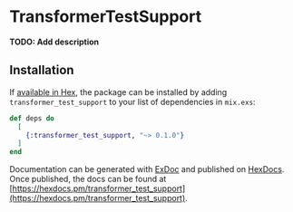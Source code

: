 # TransformerTestSupport

**TODO: Add description**

## Installation

If [available in Hex](https://hex.pm/docs/publish), the package can be installed
by adding `transformer_test_support` to your list of dependencies in `mix.exs`:

```elixir
def deps do
  [
    {:transformer_test_support, "~> 0.1.0"}
  ]
end
```

Documentation can be generated with [ExDoc](https://github.com/elixir-lang/ex_doc)
and published on [HexDocs](https://hexdocs.pm). Once published, the docs can
be found at [https://hexdocs.pm/transformer_test_support](https://hexdocs.pm/transformer_test_support).

